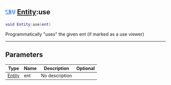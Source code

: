 ## <img src="../../.gitbook/assets/server.png" width="32" height="32" /> [Entity](../entity/README.md):use

```lua
void Entity:use(ent)
```

Programmatically "uses" the given ent (if marked as a use viewer)

------
## Parameters

| Type   | Name | Description | Optional |
| ------ | ---- | ----------- | -------: |
| [Entity](../entity/README.md) | ent | No description |  |

